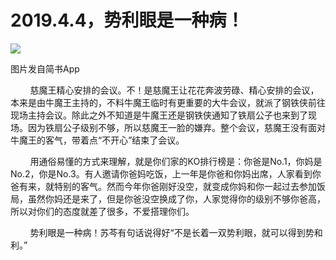 
# 2019.4.4，势利眼是一种病！

![](http://upload-images.jianshu.io/upload_images/3910675-7acdcf7650b0bec7.jpg?imageMogr2/auto-orient/strip%7CimageView2/2/w/1080/q/50)  

图片发自简书App

  

        慈魔王精心安排的会议。不！是慈魔王让花花奔波劳碌、精心安排的会议，本来是由牛魔王主持的，不料牛魔王临时有更重要的大牛会议，就派了钢铁侠前往现场主持会议。除此之外不知道是牛魔王还是钢铁侠通知了铁扇公子也来到了现场。因为铁扇公子级别不够，所以慈魔王一脸的嫌弃。整个会议，慈魔王没有面对牛魔王的客气，带着点“不开心”结束了会议。  

        用通俗易懂的方式来理解，就是你们家的KO排行榜是：你爸是No.1，你妈是No.2，你是No.3。有人邀请你爸妈吃饭，上一年是你爸和你妈出席，人家看到你爸有来，就特别的客气。然而今年你爸刚好没空，就变成你妈和你一起过去参加饭局，虽然你妈还是来了，但是你爸没空换成了你，人家觉得你的级别不够你爸高，所以对你们的态度就差了很多，不爱搭理你们。  

        势利眼是一种病！苏芩有句话说得好“不是长着一双势利眼，就可以得到势和利。”